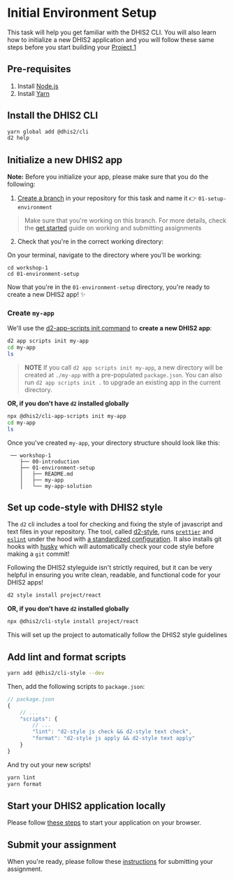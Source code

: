 # Initial Environment Setup

This task will help you get familiar with the DHIS2 CLI. You will also learn how to initialize a new DHIS2 application and you will follow these same steps before you start building your [Project 1](../../projects/project1/README.md)

## Pre-requisites

1. Install [Node.js](https://nodejs.org/en/download/)
2. Install [Yarn](https://yarnpkg.com/getting-started/install)

## Install the DHIS2 CLI

```sh
yarn global add @dhis2/cli
d2 help
```

## Initialize a new DHIS2 app
 
**Note:** Before you initialize your app, please make sure that you do the following:

1. [Create a branch](https://docs.github.com/en/github/collaborating-with-issues-and-pull-requests/creating-and-deleting-branches-within-your-repository#creating-a-branch) in your repository for this task and name it 👉 `01-setup-environment` 
> Make sure that you're working on this branch. For more details, check the [get started](../../resources/GET_STARTED.md#how-to-submit-assignments) guide on working and submitting assignments

2. Check that you're in the correct working directory:

On your terminal, navigate to the directory where you'll be working:

```
cd workshop-1
cd 01-environment-setup
```

Now that you're in the `01-environment-setup` directory, you're ready to create a new DHIS2 app! ✨

### Create `my-app`

We'll use the [d2-app-scripts init command](https://platform.dhis2.nu/#/scripts/init) to **create a new DHIS2 app**:

```sh
d2 app scripts init my-app
cd my-app
ls
```

> **NOTE** If you call `d2 app scripts init my-app`, a new directory will be created at `./my-app` with a pre-populated `package.json`.  You can also run `d2 app scripts init .` to upgrade an existing app in the current directory.

**OR, if you don't have `d2` installed globally**

```sh
npx @dhis2/cli-app-scripts init my-app
cd my-app
ls
```

Once you've created `my-app`, your directory structure should look like this:

```
 ── workshop-1
    ├── 00-introduction
    ├── 01-environment-setup
    │   ├── README.md
    │   ├── my-app
    │   └── my-app-solution
```

## Set up code-style with DHIS2 style

The `d2` cli includes a tool for checking and fixing the style of javascript and text files in your repository.  The tool, called [d2-style](https://cli-style.dhis2.nu/), runs [`prettier`](https://prettier.io/) and [`eslint`](https://eslint.org) under the hood with [a standardized configuration](https://github.com/dhis2/cli-style/tree/master/config/js).  It also installs git hooks with [husky](https://github.com/typicode/husky) which will automatically check your code style before making a `git` commit!

Following the DHIS2 styleguide isn't strictly required, but it can be very helpful in ensuring you write clean, readable, and functional code for your DHIS2 apps!

```sh
d2 style install project/react
```

**OR, if you don't have `d2` installed globally**

```sh
npx @dhis2/cli-style install project/react
```

This will set up the project to automatically follow the DHIS2 style guidelines

## Add lint and format scripts

```sh
yarn add @dhis2/cli-style --dev
```

Then, add the following scripts to `package.json`:

```js
// package.json
{
    // ...
    "scripts": {
        // ...
        "lint": "d2-style js check && d2-style text check",
        "format": "d2-style js apply && d2-style text apply"
    }
}
```

And try out your new scripts!

```sh
yarn lint
yarn format
```
## Start your DHIS2 application locally

Please follow [these steps](../../resources/GET_STARTED.md#start-your-dhis2-application-locally) to start your application on your browser.  

## Submit your assignment 

When you're ready, please follow these [instructions](../../resources/GET_STARTED.md#how-to-submit-assignments) for submitting your assignment. 

